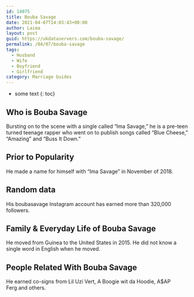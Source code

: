 ```yaml
---
id: 14075
title: Bouba Savage
date: 2021-04-07T14:03:43+00:00
author: Laima
layout: post
guid: https://ukdataservers.com/bouba-savage/
permalink: /04/07/bouba-savage
tags:
  - Husband
  - Wife
  - Boyfriend
  - Girlfriend
category: Marriage Guides
---
```


* some text
{: toc}


## Who is Bouba Savage
                  
                  
                  
Bursting on to the scene with a single called &#8220;Ima Savage,&#8221; he is a pre-teen turned teenage rapper who went on to publish songs called &#8220;Blue Cheese,&#8221; &#8220;Amazing&#8221; and &#8220;Buss It Down.&#8221;
                  
              
            
              
            
                
                
                
## Prior to Popularity
                  
                  
                  
He made a name for himself with &#8220;Ima Savage&#8221; in November of 2018.
                  
              
            
              
            
                
                
                
## Random data
                  
                  
                  
His boubasavage Instagram account has earned more than 320,000 followers.
                  
              
            
              
            
                
                
                
## Family & Everyday Life of Bouba Savage
                  
                  
                  
He moved from Guinea to the United States in 2015. He did not know a single word in English when he moved.
                  
              
            
              
            
                
                
                
## People Related With Bouba Savage
                  
                  
                  
He earned co-signs from Lil Uzi Vert, A Boogie wit da Hoodie, A$AP Ferg and others.
                  
              
            
              
            
                
              
            
              
              
            
            
              
            
          
          
          